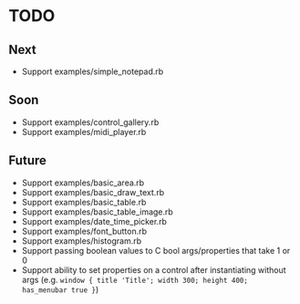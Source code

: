 # TODO

## Next

- Support examples/simple_notepad.rb

## Soon

- Support examples/control_gallery.rb
- Support examples/midi_player.rb

## Future

- Support examples/basic_area.rb
- Support examples/basic_draw_text.rb
- Support examples/basic_table.rb
- Support examples/basic_table_image.rb
- Support examples/date_time_picker.rb
- Support examples/font_button.rb
- Support examples/histogram.rb
- Support passing boolean values to C bool args/properties that take 1 or 0
- Support ability to set properties on a control after instantiating without args (e.g. `window { title 'Title'; width 300; height 400; has_menubar true }`)
